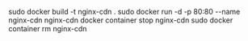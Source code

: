 sudo docker build -t nginx-cdn .
sudo docker run -d -p 80:80 --name nginx-cdn nginx-cdn
docker container stop nginx-cdn
sudo docker container rm nginx-cdn